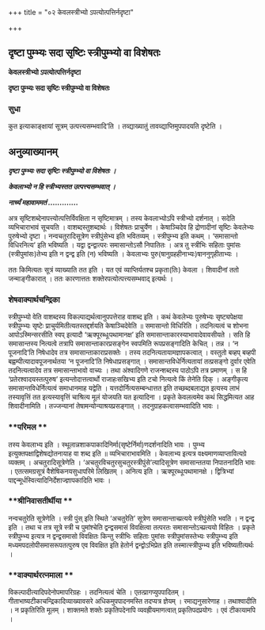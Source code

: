 +++
title = "०२ केवलस्त्रीभ्यो ऽपत्योत्पत्तिर्नदृष्टा"

+++


## दृष्टा पुम्भ्यः सदा सृष्टिः स्त्रीपुम्भ्यो वा विशेषतः

**केवलस्त्रीभ्यो ऽपत्योत्पत्तिर्नदृष्टा**

**दृष्टा पुम्भ्यः सदा सृष्टिः स्त्रीपुम्भ्यो वा विशेषतः**

### **सुधा**

कुत इत्याकाङ्क्षायां सूत्रम् उत्पत्त्यसम्भवादि’ति । तव्द्याख्यातुं तावव्द्याप्तिमुपपादयति दृष्टेति ।

## **अनुव्याख्यानम्**

***दृष्टा पुम्भ्यः सदा सृष्टिः स्त्रीपुम्भ्यो वा विशेषतः ।***

***केवलाभ्यो न हि स्त्रीभ्यस्तत उत्पत्त्यसम्भवात् ।***

***नार्च्यं महावाममतं .............***

अत्र सृष्टिशब्देनापत्त्योत्पत्तिर्विवक्षिता न सृष्टिमात्रम् । तस्य केवलाभ्योऽपि स्त्रीभ्यो दर्शनात् । सदेति व्यभिचाराभावं सूचयति । वाशब्दस्तुशब्दार्थः । विशेषतः प्राचुर्येण । केषाञ्चिदेव हि द्रोणादीनां सृष्टिः केवलेभ्यः पुरुषेभ्यो दृष्टा । नन्वचतुरादिसूत्रेण स्त्रीपुंसेभ्य इति भवितव्यम् । स्त्रीपुम्भ्य इति कथम् । ‘समासान्तो विधिरनित्य’ इति भविष्यति । यद्वा द्वन्द्वात्परः समासान्तोऽसौ निपातितः । अत्र तु स्त्रीभिः सहिताः पुमांसः (स्त्रीपुमांसः)तेभ्य इति न द्वन्द्व इति (न) भविष्यति । केवलाभ्यः पुरु(षानुग्रहहीनाभ्यः)षाननुगृहीताभ्यः ।

ततः किमित्यतः सूत्रं व्याख्याति तत इति । यत एवं व्याप्तिर्यतश्च प्रकृता(तिः) केवला । शिवादीनां ततो जन्माङ्गीकारात् । ततः कारणात्ततः शक्तेरपत्योत्पत्त्यसम्भवाद् इत्यर्थः ।

### **शेषवाक्यार्थचन्द्रिका**

स्त्रीपुम्भ्यो वेति वाशब्दस्य विकल्पाद्यर्थत्वानुपपत्तेराह वाशब्द इति । कथं केवलेभ्यः पुरुषेभ्यः सृष्ट्यपेक्षया स्त्रीपुम्भ्यः सृष्टेः प्राचुर्यमितीत्यतस्तद्दर्शयति केषाञ्चिदेवेति ॥ समासान्तो विधिरिति । तदनित्यत्वं च शोभना आपोऽस्मिन्सरसीति स्वप् इत्यादौ ‘ऋक्पूरब्धूःपथामानक्ष’ इति समासान्ताकारस्याभावादेवावसीयते । सति हि समासान्तस्य नित्यत्वे तत्रापि समासान्ताकारप्रसङ्गेन स्वपमिति रूपप्रसङ्गादिति केचित् । तन्न । ‘न पूजनादि’ति निषेधादेव तत्र समासान्ताकाराप्रसक्तेः । तस्य तदनित्यतायामज्ञापकत्वात् । वस्तुतो बव्हप् बव्हपी बह्वम्पीत्यादावपूजनार्थतया ‘न पूजनादि’ति निषेधाप्रसङ्गात् । समासान्तविधेर्नित्यतायां तत्प्रसङ्गो दुर्वार एवेति तदनित्यत्वादेव तत्र समासान्ताभावो वाच्यः । तथा अंश्वादिगणे राजन्शब्दस्य पाठोऽपि तत्र प्रमाणम् । स हि ‘प्रतेरश्वादयस्तत्पुरुष’ इत्यन्तोदात्तत्वार्थो राजाहःसखिभ्य इति टचो नित्यत्वे किं तेनेति दिक् । अङ्गीकृत्य समासान्तविधेर्नित्यत्वं समाधानमाह यद्वेति । यत्तदोर्नित्यसम्बन्धात्तत इति तच्छब्दबलाद्यत इत्यस्य लाभं तस्यावृत्तिं तत इत्यस्यावृत्तिं चाश्रित्य मूलं योजयति यत इत्यादिना । प्रकृते केवलत्वमेव कथं सिद्धमित्यत आह शिवादीनामिति । तज्जन्यानां तेषामन्योन्याश्रयप्रसङ्गात् । तदनुग्राहकत्वासम्भवादिति भावः ।

### **परिमल **

तस्य केवलाभ्य इति । स्थूलान्नशाकपाकादिनिर्मा(सृष्टेर्निर्मा)णदर्शनादिति भावः । पुम्भ्य इत्युक्तपक्षाद्विशेषद्योतनायाह वा शब्द इति ॥ व्यभिचाराभावमिति । केवलाभ्य इत्यत्र वक्ष्यमाणव्याप्तावित्यग्रे व्यक्तम् । अचतुरादिसूत्रेणेति । ‘अचतुरविचतुरसुचतुरस्त्रीपुंसे’त्यादिसूत्रेण समासान्ततया निपातनादिति भावः । एतत्समग्रसूत्रं वैशेषिकनयसुधापरिमे लिखितम् । अनित्य इति । ऋक्पूरब्धूःपथामानक्षे । द्वित्रिभ्यां पाद्दन्मूर्धस्वित्यादिनिर्देशाज्ज्ञापकादिति भावः ।

### **श्रीनिवासतीर्थीया **

नन्वचतुरेति सूत्रेणेति । स्त्री पुंस् इति स्थिते ‘अचतुरेति’ सूत्रेण समासान्ताच्प्रत्यये स्त्रीपुंसेति भवति । न द्वन्द्व इति । तथा च तत्र सूत्रे स्त्री च पुमांश्चेति द्वन्द्वसमासं विवक्षित्वा तत्परतः समासान्तोऽच्प्रत्ययो विहितः । प्रकृते स्त्रीपुम्भ्य इत्यत्र न द्वन्द्वसमासो विवक्षितः किन्तु स्त्रीभिः सहिताः पुमांसः स्त्रीपुमांसस्तेभ्यः स्त्रीपुम्भ्य इति मध्यमपदलोपीसमासरूपतत्पुरुष एव विवक्षित इति हेतोर्न द्वन्द्वोऽभिप्रेत इति तस्मात्स्त्रीपुम्भ्य इति भविष्यतीत्यर्थः ।

### **वाक्यार्थरत्नमाला **

विकल्पादीत्यादिपदेनोपमापरिग्रहः । तदनित्यत्वं चेति । एतत्प्रागप्युपपादितम् । गीताभाष्यटीकाचन्द्रिकादिव्याख्यावसरे अधिकमुपपादनमस्ति तदप्यत्र ज्ञेयम् । रमाद्यनुसारेणाह । तथाश्वादीति । न प्रकृतिरिति मूलम् । शाक्तमते शक्तेः प्रकृतिपदेनापि व्यवह्रीयमाणत्वात् प्रकृतिपदप्रयोगः । एवं टीकायामपि ।

